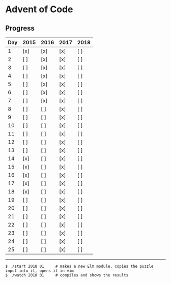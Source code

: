 
# Advent of Code

## Progress

| Day | 2015 | 2016 | 2017 | 2018 |
| --- | ---- | ---- | ---- | ---- |
| 1   | [x]  | [x]  | [x]  | [ ]  |
| 2   | [ ]  | [x]  | [x]  | [ ]  |
| 3   | [ ]  | [x]  | [x]  | [ ]  |
| 4   | [ ]  | [x]  | [x]  | [ ]  |
| 5   | [ ]  | [x]  | [x]  | [ ]  |
| 6   | [ ]  | [x]  | [x]  | [ ]  |
| 7   | [ ]  | [x]  | [x]  | [ ]  |
| 8   | [ ]  | [ ]  | [x]  | [ ]  |
| 9   | [ ]  | [ ]  | [x]  | [ ]  |
| 10  | [ ]  | [ ]  | [x]  | [ ]  |
| 11  | [ ]  | [ ]  | [x]  | [ ]  |
| 12  | [ ]  | [ ]  | [x]  | [ ]  |
| 13  | [ ]  | [ ]  | [x]  | [ ]  |
| 14  | [x]  | [ ]  | [x]  | [ ]  |
| 15  | [x]  | [ ]  | [x]  | [ ]  |
| 16  | [x]  | [ ]  | [x]  | [ ]  |
| 17  | [x]  | [ ]  | [x]  | [ ]  |
| 18  | [x]  | [ ]  | [x]  | [ ]  |
| 19  | [ ]  | [ ]  | [x]  | [ ]  |
| 20  | [ ]  | [ ]  | [x]  | [ ]  |
| 21  | [ ]  | [ ]  | [x]  | [ ]  |
| 22  | [ ]  | [ ]  | [x]  | [ ]  |
| 23  | [ ]  | [ ]  | [x]  | [ ]  |
| 24  | [ ]  | [ ]  | [x]  | [ ]  |
| 25  | [ ]  | [ ]  | [x]  | [ ]  |

--------

```
$ ./start 2018 01     # makes a new Elm module, copies the puzzle input into it, opens it in vim
$ ./watch 2018 01     # compiles and shows the results
```
